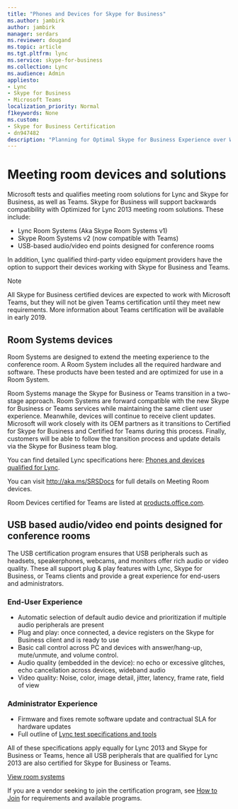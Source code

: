 ```yaml
---
title: "Phones and Devices for Skype for Business"
ms.author: jambirk
author: jambirk
manager: serdars
ms.reviewer: dougand
ms.topic: article
ms.tgt.pltfrm: lync
ms.service: skype-for-business
ms.collection: Lync
ms.audience: Admin
appliesto:
- Lync
- Skype for Business 
- Microsoft Teams
localization_priority: Normal
f1keywords: None
ms.custom:
- Skype for Business Certification
- dn947482 
description: "Planning for Optimal Skype for Business Experience over Wi-Fi provides the collective information to help you plan an optimal Skype for Business experience in a wireless world."
---
```


# Meeting room devices and solutions
Microsoft tests and qualifies meeting room solutions for Lync and Skype for Business, as well as Teams.
Skype for Business will support backwards compatibility with Optimized for Lync 2013 meeting room solutions. These include:
- Lync Room Systems (Aka Skype Room Systems v1)
- Skype Room Systems v2 (now compatible with Teams)
- USB-based audio/video end points designed for conference rooms

In addition, Lync qualified third-party video equipment providers have the option to support their devices working with Skype for Business and Teams.

> [!NOTE]
> All Skype for Business certified devices are expected to work with Microsoft Teams, but they will not be given Teams certification until they meet new requirements. More information about Teams certification will be available in early 2019.

## Room Systems devices
Room Systems are designed to extend the meeting experience to the conference room. A Room System includes all the required hardware and software. These products have been tested and are optimized for use in a Room System.

Room Systems manage the Skype for Business or Teams transition in a two-stage approach.  Room Systems are forward compatible with the new Skype for Business or Teams services while maintaining the same client user experience. Meanwhile, devices will continue to receive client updates.  Microsoft will work closely with its OEM partners as it transitions to Certified for Skype for Business and Certified for Teams during this process. Finally, customers will be able to follow the transition process and update details via the Skype for Business team blog.

You can find detailed Lync specifications here: [Phones and devices qualified for Lync](../lync-cert/ip-phones.md).

You can visit http://aka.ms/SRSDocs for full details on Meeting Room devices.

Room Devices certified for Teams are listed at [products.office.com](https://products.office.com/en-us/microsoft-teams/across-devices/devices/category?categoryid=05e18567-570e-4556-80f9-8ac6df5c0c82).

## USB based audio/video end points designed for conference rooms
The USB certification program ensures that USB peripherals such as headsets, speakerphones, webcams, and monitors offer rich audio or video quality. These all support plug & play features with Lync, Skype for Business, or Teams clients and  provide a great experience for end-users and administrators. 

### End-User Experience
- Automatic selection of default audio device and prioritization if multiple audio peripherals are present
- Plug and play: once connected, a device registers on the Skype for Business client and is ready to use
- Basic call control across PC and devices with answer/hang-up, mute/unmute, and volume control.
- Audio quality (embedded in the device): no echo or excessive glitches, echo cancellation across devices, wideband audio
- Video quality: Noise, color, image detail, jitter, latency, frame rate, field of view  

### Administrator Experience
- Firmware and fixes remote software update and contractual SLA for hardware updates
- Full outline of [Lync test specifications and tools](test-spec.md)

All of these specifications apply equally for Lync 2013 and Skype for Business or Teams, hence all USB peripherals that are qualified for Lync 2013 are also certified for Skype for Business or Teams.

[View room systems](https://products.office.com/en-us/microsoft-teams/across-devices/devices/category?categoryid=05e18567-570e-4556-80f9-8ac6df5c0c82)

If you are a vendor seeking to join the certification program, see [How to Join](how-to-join.md) for requirements and available programs.

